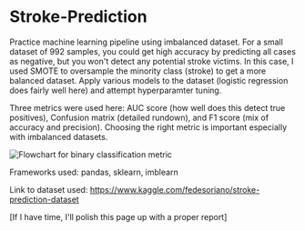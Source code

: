 # Stroke-Prediction
Practice machine learning pipeline using imbalanced dataset. For a small dataset of 992 samples, you could get high accuracy by predicting all cases as negative, but you won't detect any potential stroke victims. In this case, I used SMOTE to oversample the minority class (stroke) to get a more balanced dataset. Apply various models to the dataset (logistic regression does fairly well here) and attempt hyperparamter tuning.

Three metrics were used here: AUC score (how well does this detect true positives), Confusion matrix (detailed rundown), and  F1 score (mix of accuracy and precision). Choosing the right metric is important especially with imbalanced datasets. 

![Flowchart for binary classification metric](https://machinelearningmastery.com/wp-content/uploads/2019/12/How-to-Choose-a-Metric-for-Imbalanced-Classification-latest.png)

Frameworks used: pandas, sklearn, imblearn

Link to dataset used: https://www.kaggle.com/fedesoriano/stroke-prediction-dataset

[If I have time, I'll polish this page up with a proper report]
